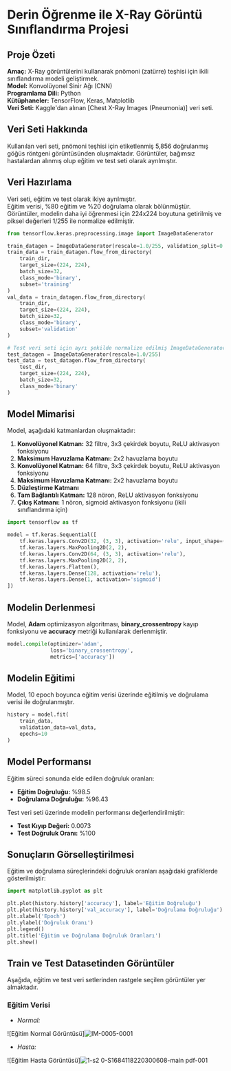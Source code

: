 # Derin Öğrenme ile X-Ray Görüntü Sınıflandırma Projesi

## Proje Özeti
**Amaç:** X-Ray görüntülerini kullanarak pnömoni (zatürre) teşhisi için ikili sınıflandırma modeli geliştirmek.  
**Model:** Konvolüyonel Sinir Ağı (CNN)  
**Programlama Dili:** Python  
**Kütüphaneler:** TensorFlow, Keras, Matplotlib  
**Veri Seti:** Kaggle'dan alınan [Chest X-Ray Images (Pneumonia)] veri seti.

## Veri Seti Hakkında
Kullanılan veri seti, pnömoni teşhisi için etiketlenmiş 5,856 doğrulanmış göğüs röntgeni görüntüsünden oluşmaktadır. Görüntüler, bağımsız hastalardan alınmış olup eğitim ve test seti olarak ayrılmıştır.

## Veri Hazırlama
Veri seti, eğitim ve test olarak ikiye ayrılmıştır.  
Eğitim verisi, %80 eğitim ve %20 doğrulama olarak bölünmüştür.  
Görüntüler, modelin daha iyi öğrenmesi için 224x224 boyutuna getirilmiş ve piksel değerleri 1/255 ile normalize edilmiştir.

```python
from tensorflow.keras.preprocessing.image import ImageDataGenerator

train_datagen = ImageDataGenerator(rescale=1.0/255, validation_split=0.2)
train_data = train_datagen.flow_from_directory(
    train_dir,
    target_size=(224, 224),
    batch_size=32,
    class_mode='binary',
    subset='training'
)
val_data = train_datagen.flow_from_directory(
    train_dir,
    target_size=(224, 224),
    batch_size=32,
    class_mode='binary',
    subset='validation'
)

# Test veri seti için ayrı şekilde normalize edilmiş ImageDataGenerator
test_datagen = ImageDataGenerator(rescale=1.0/255)
test_data = test_datagen.flow_from_directory(
    test_dir,
    target_size=(224, 224),
    batch_size=32,
    class_mode='binary'
)
```

## Model Mimarisi
Model, aşağıdaki katmanlardan oluşmaktadır:

1. **Konvolüyonel Katman:** 32 filtre, 3x3 çekirdek boyutu, ReLU aktivasyon fonksiyonu  
2. **Maksimum Havuzlama Katmanı:** 2x2 havuzlama boyutu  
3. **Konvolüyonel Katman:** 64 filtre, 3x3 çekirdek boyutu, ReLU aktivasyon fonksiyonu  
4. **Maksimum Havuzlama Katmanı:** 2x2 havuzlama boyutu  
5. **Düzleştirme Katmanı**  
6. **Tam Bağlantılı Katman:** 128 nöron, ReLU aktivasyon fonksiyonu  
7. **Çıkış Katmanı:** 1 nöron, sigmoid aktivasyon fonksiyonu (ikili sınıflandırma için)

```python
import tensorflow as tf

model = tf.keras.Sequential([
    tf.keras.layers.Conv2D(32, (3, 3), activation='relu', input_shape=(224, 224, 3)),
    tf.keras.layers.MaxPooling2D(2, 2),
    tf.keras.layers.Conv2D(64, (3, 3), activation='relu'),
    tf.keras.layers.MaxPooling2D(2, 2),
    tf.keras.layers.Flatten(),
    tf.keras.layers.Dense(128, activation='relu'),
    tf.keras.layers.Dense(1, activation='sigmoid')
])
```

## Modelin Derlenmesi
Model, **Adam** optimizasyon algoritması, **binary_crossentropy** kayıp fonksiyonu ve **accuracy** metriği kullanılarak derlenmiştir.

```python
model.compile(optimizer='adam',
              loss='binary_crossentropy',
              metrics=['accuracy'])
```

## Modelin Eğitimi
Model, 10 epoch boyunca eğitim verisi üzerinde eğitilmiş ve doğrulama verisi ile doğrulanmıştır.

```python
history = model.fit(
    train_data,
    validation_data=val_data,
    epochs=10
)
```

## Model Performansı
Eğitim süreci sonunda elde edilen doğruluk oranları:

- **Eğitim Doğruluğu:** %98.5  
- **Doğrulama Doğruluğu:** %96.43  

Test veri seti üzerinde modelin performansı değerlendirilmiştir:

- **Test Kıyıp Değeri:** 0.0073  
- **Test Doğruluk Oranı:** %100

## Sonuçların Görselleştirilmesi
Eğitim ve doğrulama süreçlerindeki doğruluk oranları aşağıdaki grafiklerde gösterilmiştir:

```python
import matplotlib.pyplot as plt

plt.plot(history.history['accuracy'], label='Eğitim Doğruluğu')
plt.plot(history.history['val_accuracy'], label='Doğrulama Doğruluğu')
plt.xlabel('Epoch')
plt.ylabel('Doğruluk Oranı')
plt.legend()
plt.title('Eğitim ve Doğrulama Doğruluk Oranları')
plt.show()
```

## Train ve Test Datasetinden Görüntüler
Aşağıda, eğitim ve test veri setlerinden rastgele seçilen görüntüler yer almaktadır. 

### Eğitim Verisi

- *Normal:*

![Eğitim Normal Görüntüsü]![IM-0005-0001](https://github.com/user-attachments/assets/8c2e0343-8e8c-4f60-9ec5-da7ae594556e)


- *Hasta:*

![Eğitim Hasta Görüntüsü]![1-s2 0-S1684118220300608-main pdf-001](https://github.com/user-attachments/assets/b50ac4bc-2e44-4966-9ed5-63e9bd8527f1)







